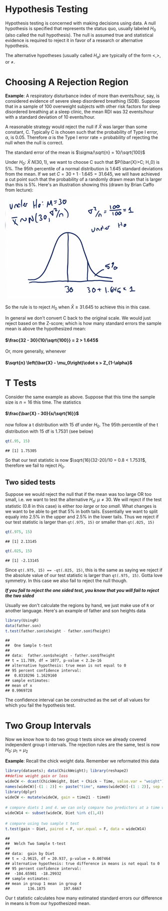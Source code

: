 # Hypothesis Testing

Hypothesis testing is concerned with making decisions using data. A null hypothesis is specified that represents the status quo, usually labeled $H_0$ (also called the null hypothesis). The null is assumed true and statistical evidence is required to reject it in favor of a research or alternative hypothesis. 

The alternative hypotheses (usually called $H_a$) are typically of the form $<$,$>$, or $\neq$. 

# Choosing A Rejection Region

**Example**: A respiratory disturbance index of more than events/hour, say, is considered evidence of severe sleep disordered breathing (SDB). Suppose that in a sample of 100 overweight subjects with other risk factors for sleep disordered breathing at a sleep clinic, the mean RDI was 32 events/hour with a standard deviation of 10 events/hour. 

A reasonable strategy would reject the null if $\bar{X}$ was larger than some constant, C. Typically C is chosen such that the probability of Type I error, $\alpha$, is $0.05$. Therefore $\alpha$ is the Type I error rate = probability of rejecting the null when the null is correct.

The standard error of the mean is $\sigma/\sqrt{n} = 10/\sqrt{100}$

Under $H_0:\: \bar{X} ~ N(30, 1)$, we want to choose C such that $P(\bar{X}>C; H_0) is 5%. The 95th percentile of a normal distribution is 1.645 standard deviations from the mean. If we set $C = 30 + 1\cdot 1.645 = 31.645$, we will have achieved a cut point such that the probability of a randomly drawn mean that is larger than this is 5%. Here's an illustration showing this (drawn by Brian Caffo from lecture):

<img src="illustration.png"/>

So the rule is to reject $H_0$ when $\bar{X}\geq 31.645$ to achieve this in this case.

In general we don't convert C back to the original scale. We would just reject based on the Z-score; which is how many standard errors the sample mean is above the hypothesized mean:

#### $\frac{32 - 30}{10/\sqrt{100}} = 2 > 1.645$

Or, more generally, whenever 

#### $\sqrt{n} \left(\bar{X} - \mu_0\right)\cdot s > Z_{1-\alpha}$

# T Tests

Consider the same example as above. Suppose that this time the sample size is $n = 16$ this time. The statistics

#### $\frac{\bar{X} - 30}{s/\sqrt{16}}$ 

now follow a t distribution with 15 df under $H_0$. The 95th percentile of the t distribution with 15 df is 1.7531 (see below)


```r
qt(.95, 15)
```

```
## [1] 1.75305
```

So that our test statistic is now $\sqrt{16}(32-20)/10 = 0.8 < 1.7531$, therefore we fail to reject $H_0$.

## Two sided tests

Suppose we would reject the null that if the mean was too large OR too small, i.e. we want to test the alternative $H_a:\: \mu \neq 30$. We will reject if the test statistic (0.8 in this case) is either *too large* or *too small*. What changes is we want to be able to get that 5% in both tails. Essentially we want to split equaly into 2.5% in the upper and 2.5% in the lower tails. Thus we reject if our test statistic is larger than `qt(.975, 15)` or smaller than `qt(.025, 15)`


```r
qt(.975, 15)
```

```
## [1] 2.13145
```

```r
qt(.025, 15)
```

```
## [1] -2.13145
```

Since `qt(.975, 15) == -qt(.025, 15)`, this is the same as saying we reject if the absolute value of our test statistic is larger than `qt(.975, 15)`. Gotta love symmetry. In this case we also fail to reject the null though.

***If you fail to reject the one sided test, you know that you will fail to reject the two sided***

Usually we don't calculate the regions by hand, we just make use of `R` or another language. Here's an example of father and son heights data


```r
library(UsingR)
data(father.son)
t.test(father.son$sheight - father.son$fheight)
```

```
## 
## 	One Sample t-test
## 
## data:  father.son$sheight - father.son$fheight
## t = 11.789, df = 1077, p-value < 2.2e-16
## alternative hypothesis: true mean is not equal to 0
## 95 percent confidence interval:
##  0.8310296 1.1629160
## sample estimates:
## mean of x 
## 0.9969728
```

The confidence interval can be constructed as the set of all values for which you fail the hypothesis test.

# Two Group Intervals

Now we know how to do two group t tests since we already covered independent group t intervals. The rejection rules are the same, test is now $H_0: \: \mu_1 = \mu_2$

**Example**: Recall the chick weight data. Remember we reformated this data


```r
library(datasets); data(ChickWeight); library(reshape2)
##define weight gain or loss
wideCW <- dcast(ChickWeight, Diet + Chick ~ Time, value.var = "weight")
names(wideCW)[-(1 : 2)] <- paste("time", names(wideCW)[-(1 : 2)], sep = "")
library(dplyr)
wideCW <- mutate(wideCW, gain = time21 - time0)

# compare diets 1 and 4. we can only compare two predictors at a time with '~'
wideCW14 <- subset(wideCW, Diet %in% c(1,4))

# compare using two sample t test
t.test(gain ~ Diet, paired = F, var.equal = F, data = wideCW14)
```

```
## 
## 	Welch Two Sample t-test
## 
## data:  gain by Diet
## t = -2.9615, df = 20.937, p-value = 0.007464
## alternative hypothesis: true difference in means is not equal to 0
## 95 percent confidence interval:
##  -104.65901  -18.29932
## sample estimates:
## mean in group 1 mean in group 4 
##        136.1875        197.6667
```

Our t statistic calculates how many estimated standard errors our difference in means is from our hypothesized mean.
